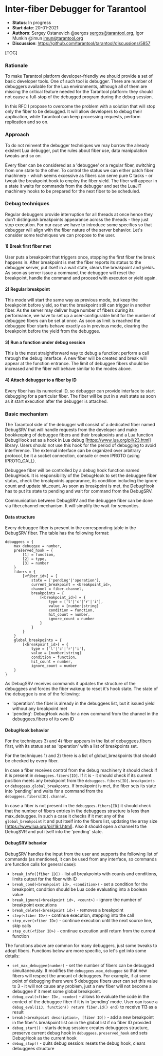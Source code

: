 # Inter-fiber Debugger for Tarantool
* **Status**: In progress
* **Start date**: 20-01-2021
* **Authors**: Sergey Ostanevich @sergos sergos@tarantool.org,
               Igor Munkin @imun imun@tarantool.org
* **Discussion**: https://github.com/tarantool/tarantool/discussions/5857

[TOC]

### Rationale

To make Tarantool platform developer-friendly we should provide a set of basic
developer tools. One of such tool is debugger. There are number of debuggers
available for the Lua environments, although all of them are missing the
critical feature needed for the Tarantool platform: they should not cause a
full-stop of the debugged program during the debug session.

In this RFC I propose to overcome the problem with a solution that will stop
only the fiber to be debugged. It will allow developers to debug their
application, while Tarantool can keep processing requests, perform replication
and so on. 

### Approach

To do not reinvent the debugger techniques we may borrow the already existent
Lua debugger, put the rules about fiber use, data manipulation tweaks and so
on.

Every fiber can be considered as a 'debuggee' or a regular fiber, switching
from one state to the other. To control the status we can either patch fiber
machinery - which seems excessive as fibers can serve pure C tasks - or tweak
the breakpoint hook to employ the fiber yield. The fiber will appear in a state
it waits for commands from the debugger and set the LuaJIT machinery hooks to
be prepared for the next fiber to be scheduled.

### Debug techniques

Regular debuggers provide interruption for all threads at once hence they don't
distinguish breakpoints appearance across the threads - they just stop
execution. For our case we have to introduce some specifics so that debugger
will align with the fiber nature of the server behavior. Let's consider some
techniques we can propose to the user.

#### 1) Break first fiber met

User puts a breakpoint that triggers once, stopping the first fiber the break
happens in. After breakpoint is met the fiber reports its status to the
debugger server, put itself in a wait state, clears the breakpoint and yields.
As soon as server issue a command, the debuggee will reset the breakpoint,
handle the command and proceed with executon or yield again.

#### 2) Regular breakpoint

This mode will start the same way as previous mode, but keep the breakpoint
before yield, so that the breakpoint still can trigger in another fiber. As the
server may deliver huge number of fibers during its performance, we have to set
up a user-configurable limit for the number of debuggee fibers can be set at
once. As soon as limit is reached the debuggee fiber starts behave exactly as
in previous mode, clearing the breakpoint before the yield from the debuggee.

#### 3) Run a function under debug session

This is the most straightforward way to debug a function: perform a call
through the debug interface. A new fiber will be created and break will appear
at the function entrance. The limit of debuggee fibers should be increased and
the fiber will behave similar to the modes above.

#### 4) Attach debugger to a fiber by ID

Every fiber has its numerical ID, so debugger can provide interface to start
debugging for a particular fiber. The fiber will be put in a wait state as soon
as it start execution after the debugger is attached. 

### Basic mechanism

The Tarantool side of the debugger will consist of a dedicated fiber named
DebugSRV that will handle requests from the developer and make bookkeeping of
debuggee fibers and their breakpoints and a Lua function DebugHook set as a
hook in Lua debug [https://www.lua.org/pil/23.html] library. Users should not
use this hook for the period of debugging to avoid interference. The external
interface can be organized over arbitrary protocol, be it a socket connection,
console or even IPROTO (using IPROTO_CALL).

Debuggee fiber will be controlled by a debug hook function named DebugHook. It
is responsibility of the DebugHook to set the debuggee fiber status, check the
breakpoints appearance, its condition including the ignore count and update
hit_count. As soon as breakpoint is met, the DebugHook has to put its state to
pending and wait for command from the DebugSRV.

Communication between DebugSRV and the debuggee fiber can be done via
fiber.channel mechanism. It will simplify the wait-for semantics.

#### Data structure

Every debuggee fiber is present in the corresponding table in the DebugSRV
fiber. The table has the following format:

```
debuggees = {
    max_debuggee = number,
    preserved_hook = {
        [1] = function,
        [2] = type,
        [3] = number
    }
    fibers = {
        [<fiber_id>] = {
            state = ['pending'|'operation'],
            current_breakpoint = <breakpoint_id>,
            channel = fiber.channel,
            breakpoints = {
                [<breakpoint_id>] = { 
                    type = ['l'|'c'|'r'|'i'],
                    value = [number|string]
                    condition = function,
                    hit_count = number,
                    ignore_count = number
                }
            }
        }
    }
    global_breakpoints = {
        [<breakpoint_id>] = { 
            type = ['l'|'c'|'r'|'i'],
            value = [number|string]
            condition = function,
            hit_count = number,
            ignore_count = number
    }
}
```
As DebugSRV receives commands it updates the structure of the debuggees and
forces the fiber wakeup to reset it's hook state. The state of the debuggee is
one of the following:

- 'operation': the fiber is already in the debuggees list, but it issued yield
  without any breakpoint met
- 'pending': DebugHook waits for a new command from the channel in the
  debuggees.fibers of its own ID


#### DebugHook behavior

For the techniques 3) and 4) fiber appears in the list of debuggees.fibers
first, with its status set as 'operation' with a list of breakpoints set. 

For the techniques 1) and 2) there is a list of global_breakpoints that should
be checked by every fiber. 

In case a fiber receives control from the debug machinery it should check if it
is present in ```debuggees.fibers[ID]```. If it is - it should check if its
current position meets any breakpoint from the
```debuggees.fibers[ID].breakpoints``` or ```debuggees.global_breakponts```. If
breakpoint is met, the fiber sets its state into 'pending' and waits for a
command from the ```debuggees.fibers[ID].channel```. 

In case a fiber is not present in the ```debuggees.fibers[ID]``` it should
check that the number of fibers entries in the debuggees structure is less than
max_debuggee. In such a case it checks if it met any of the
```global_breakpoint``` it  and put itself into the fibers list, updating the
array size [https://www.lua.org/pil/19.1.html]. Also it should open a channel
to the DebugSVR and put itself into the 'pending' state.

#### DebugSRV behavior

DebugSRV handles the input from the user and supports the following list of
commands (as mentioned, it can be used from any interface, so commands are
function calls for general case):

- ```break_info([fiber ID])``` - list all breakpoints with counts and
  conditions, limits output for the fiber with ID
- ```break_cond(<breakpoint id>, <condition>)``` - set a condition for the
  breakpoint, condition should be Lua code evaluating into a boolean value
- ```break_ignore(<breakpoint id>, <count>)``` - ignore the number of
  breakpoint executions
- ```break_delete(<breakpoint id>)``` - removes a breakpoint
- ```step(<fiber ID>)``` - continue execution, stepping into the call
- ```step_over(<fiber ID>)``` - continue execution until the next source line,
  skip calls
- ```step_out(<fiber ID>)``` - continue execution until return from the current
  function

The functions above are common for many debuggers, just some tweaks to adopt
fibers. Functions below are more specific, so let's get into some details:

- ```set_max_debuggee(number)``` - set the number of fibers can be debugged
  simultaneously. It modifies the ```debuggees.max_debuggee``` so that new fibers
  will respect the amount of debuggees. For example, if at some point of
  debugging there were 5 debuggee fibers user can set this value to 3 - it will
  not cause any problem, just a new fiber will not become a debuggee if it meet
  some global breakpoint.
- ```debug_eval(<fiber ID>, <code>)``` - allows to evaluate the code in the
  context of the debuggee fiber if it is in 'pending' mode. User can issue a
  ```debug_eval(113, function() return fiber.id() end)``` to receive 113 as a
  result
- ```break(<breakpoint description>, [fiber ID])``` - add a new breakpoint in
  the fiber's breakpoint list on in the global list if no fiber ID provided
- ```debug_start()``` - starts debug session: creates debuggees structure,
  preserve current debug hook in ```debuggees.preserved_hook``` and sets
  DebugHook as the current hook
- ```debug_stop()``` - quits debug session: resets the debug hook, clears
  debuggees structure


